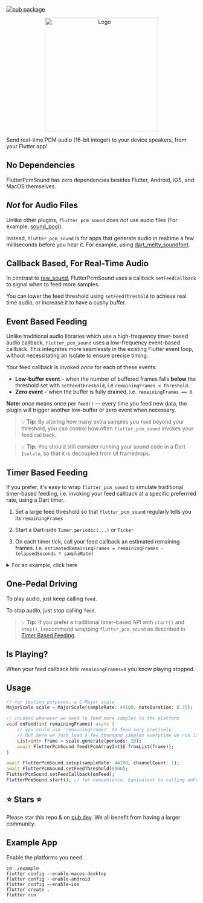 [![pub package](https://img.shields.io/pub/v/flutter_pcm_sound.svg)](https://pub.dartlang.org/packages/flutter_pcm_sound)

<p align="center">
    <img alt="Logo" src="https://github.com/chipweinberger/flutter_pcm_sound/blob/master/site/logo.png?raw=true" style="height: 300px;" />
</p>

Send real-time PCM audio (16-bit integer) to your device speakers, from your Flutter app!

## No Dependencies

FlutterPcmSound has zero dependencies besides Flutter, Android, iOS, and MacOS themselves.

## *Not* for Audio Files

Unlike other plugins, `flutter_pcm_sound` does *not* use audio files (For example: [sound_pool](https://pub.dev/packages/soundpool)).

Instead, `flutter_pcm_sound` is for apps that generate audio in realtime a few milliseconds before you hear it. For example, using [dart_melty_soundfont](https://pub.dev/packages/dart_melty_soundfont).


## Callback Based, For Real-Time Audio

In contrast to [raw_sound](https://pub.dev/packages/raw_sound), FlutterPcmSound uses a callback `setFeedCallback` to signal when to feed more samples.

You can lower the feed threshold using `setFeedThreshold` to achieve real time audio, or increase it to have a cushy buffer.

## Event Based Feeding

Unlike traditional audio libraries which use a high-frequency timer-based audio callback, `flutter_pcm_sound` uses a low-frequency event-based callback. This integrates more seamlessly in the existing Flutter event loop, without necessitating an Isolate to ensure precise timing.

Your feed callback is invoked _once_ for each of these events:
- **Low-buffer event** – when the number of buffered frames falls **below** the threshold set with `setFeedThreshold`, i.e `remainingFrames < threshold`.
- **Zero event** – when the buffer is fully drained, i.e. `remainingFrames == 0`.

**Note:** _once_ means once per `feed()` — every time you feed new data, the plugin will trigger another low-buffer or zero event when necessary.

> 💡 **Tip:**  By altering how many extra samples you `feed` beyond your threshold, you can control how often `flutter_pcm_sound` invokes your feed callback.

> 💡 **Tip:** You should still consider running your sound code in a Dart `Isolate`, so that it is decoupled from UI framedrops.

## Timer Based Feeding

If you prefer, it's easy to wrap `flutter_pcm_sound` to simulate traditional timer-based feeding, i.e. invoking your feed callback at a specific preferrred rate, using a Dart timer.

 1) Set a large feed threshold so that `flutter_pcm_sound` regularly tells you its `remainingFrames` 
 
 2) Start a Dart-side `Timer.periodic(...)` or `Ticker` 
 
 3) On each timer tick, call your feed callback an estimated remaining frames. i.e. `estimatedRemainingFrames = remainingFrames - (elapsedSeconds * sampleRate)`
 
 <details>
<summary> For an example, click here</summary>

```dart
import 'dart:async';
import 'package:flutter_pcm_sound/flutter_pcm_sound.dart';

typedef FeedCallback = List<int> Function(int remainingFrames);

/// wraps FlutterPcmSound w/ timer-based feeding
class FlutterPcmTimer {
  // --- config ---
  static int _sampleRate = 48000;
  static int _channelCount = 1;
  static int _tickHz = 60;

  // --- state ---
  static FeedCallback? _onFeed;
  static bool _isSetup = false;
  static bool _playing = false;
  static Timer? _timer;

  // last native event snapshot
  static int _lastEventFrames = 0;
  static int _lastEventMicros = 0; // timestamp

  // for UI
  static bool get isPlaying => _playing;

  static Future<void> setup({
    int sampleRate = 48000,
    int channelCount = 1,
    int tickHz = 60,
    IosAudioCategory iosAudioCategory = IosAudioCategory.playback,
    bool iosAllowBackgroundAudio = false,
  }) async {
    _sampleRate = sampleRate;
    _channelCount = channelCount;
    _tickHz = tickHz;

    await FlutterPcmSound.setup(
      sampleRate: _sampleRate,
      channelCount: _channelCount,
      iosAudioCategory: iosAudioCategory,
      iosAllowBackgroundAudio: iosAllowBackgroundAudio,
    );

    // Huge threshold → plugin regularly reports `remainingFrames`.
    await FlutterPcmSound.setFeedThreshold(_sampleRate * 60 * 60 * 24 * 365);

    FlutterPcmSound.setFeedCallback((remaining) {
      _lastEventFrames = remaining;
      _lastEventMicros = _nowMicros();
      if (remaining == 0 && _playing) {
        // Refill ASAP, but outside the native callback.
        scheduleMicrotask(_tick);
      }
    });

    _isSetup = true;
  }
  
  static void setFeedCallback(FeedCallback? cb) => _onFeed = cb;

  static void start() {
    if (!_isSetup) throw StateError('Call SoundTimer.setup(...) first.');
    if (_playing) return;

    _playing = true;
    FlutterPcmSound.start();

    final period = Duration(milliseconds: (1000 / _tickHz).round());
    _timer ??= Timer.periodic(period, (_) => _tick());
  }

  static void stop() {
    if (!_playing && _timer == null) return;
    _playing = false;
    _timer?.cancel();
    _timer = null;
  }

  // --- internals ---

  static void _tick() async {
    if (!_playing) return;

    final estRemaining = _estimatedRemainingFramesNow();
    if (_onFeed == null) return;

    final samples = _onFeed!(estRemaining);
    if (samples.isEmpty) return;

    if (!_playing) return; // guard before async
    await FlutterPcmSound.feed(PcmArrayInt16.fromList(samples));
  }

  static int _estimatedRemainingFramesNow() {
    final lastFrames = _lastEventFrames;
    final lastMicros = _lastEventMicros;
    if (lastMicros == 0) return 0;

    final elapsedMicros = _nowMicros() - lastMicros;
    final elapsedFrames = ((elapsedMicros / 1e6) * _sampleRate).round();
    final est = lastFrames - elapsedFrames;
    return est > 0 ? est : 0;
  }

  static int _nowMicros() => DateTime.now().microsecondsSinceEpoch;
}
```
</details>

## One-Pedal Driving

To play audio, just keep calling `feed`. 

To stop audio, just stop calling `feed`.

> 💡 **Tip:** If you prefer a traditional timer-based API with `start()` and `stop()`, I recommend wrapping `flutter_pcm_sound` as described in [Timer Based Feeding](#timer-based-feeding).

## Is Playing?

When your feed callback hits `remainingFrames=0` you know playing stopped.

## Usage

```dart
// for testing purposes, a C-Major scale 
MajorScale scale = MajorScale(sampleRate: 44100, noteDuration: 0.25);

// invoked whenever we need to feed more samples to the platform
void onFeed(int remainingFrames) async {
    // you could use 'remainingFrames' to feed very precisely.
    // But here we just load a few thousand samples everytime we run low.
    List<int> frame = scale.generate(periods: 20);
    await FlutterPcmSound.feed(PcmArrayInt16.fromList(frame));
}

await FlutterPcmSound.setup(sampleRate: 44100, channelCount: 1);
await FlutterPcmSound.setFeedThreshold(8000); 
FlutterPcmSound.setFeedCallback(onFeed);
FlutterPcmSound.start(); // for convenience. Equivalent to calling onFeed(0);
```

## ⭐ Stars ⭐

Please star this repo & on [pub.dev](https://pub.dev/packages/flutter_pcm_sound). We all benefit from having a larger community.

## Example App

Enable the platforms you need.

```
cd ./example                      
flutter config --enable-macos-desktop                                                      
flutter config --enable-android 
flutter config --enable-ios 
flutter create .
flutter run
```



